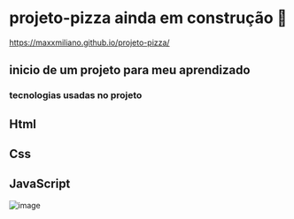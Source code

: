 # projeto-pizza ainda em construção 🚧 
https://maxxmiliano.github.io/projeto-pizza/
## inicio de um projeto para meu aprendizado
### tecnologias usadas no projeto
## Html
## Css
## JavaScript
![image](https://github.com/maxxmiliano/projeto-pizza/assets/72661974/e2bb97a3-4a35-4f0b-a388-321e4ae4bae6)
